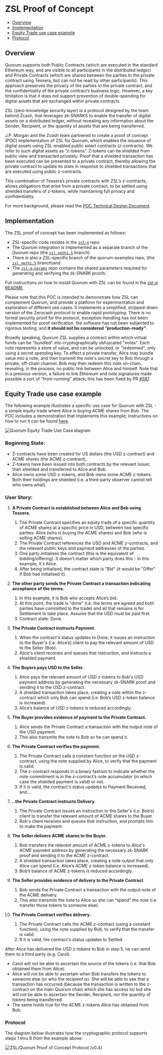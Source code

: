 # ZSL Proof of Concept

* [Overview](#overview)
* [Implementation](#implementation)
* [Equity Trade use case example](#equity-trade-use-case-example)
* [Protocol](#protocol)

## Overview
Quorum supports both Public Contracts (which are executed in the standard Ethereum way, and are visible to all participants in the distributed ledger) and Private Contracts (which are shared between the parties to the private contract using Tessera, but can not be read by other participants). This approach preserves the privacy of the parties to the private contract, and the confidentiality of the private contract’s business logic. However, a key limitation is that it does not support prevention of double-spending for digital assets that are exchanged within private contracts. 

ZSL (zero-knowledge security layer) is a protocol designed by the team behind Zcash, that leverages zk-SNARKS to enable the transfer of digital assets on a distributed ledger, without revealing any information about the Sender, Recipient, or the quantity of assets that are being transferred. 

J.P. Morgan and the Zcash team partnered to create a proof of concept (POC) implementation of ZSL for Quorum, which enables the issuance of digital assets using ZSL-enabled public smart contracts (z-contracts). We refer to such digital assets as “z-tokens”. Z-tokens can be shielded from public view and transacted privately. Proof that a shielded transaction has been executed can be presented to a private contract, thereby allowing the private contract to update its state in response to shielded transactions that are executed using public z-contracts. 

This combination of Tessera’s private contracts with ZSL’s z-contracts, allows obligations that arise from a private contract, to be settled using shielded transfers of z-tokens, while maintaining full privacy and confidentiality.

For more background, please read the [POC Technical Design Document](https://github.com/jpmorganchase/zsl-q/blob/master/docs/ZSL-Quorum-POC_TDD_v1.3pub.pdf).

## Implementation
The ZSL proof of concept has been implemented as follows: 
* ZSL-specific code resides in the [`zsl-q`](https://github.com/jpmorganchase/zsl-q) repo
* The Quorum integration is implemented as a separate branch of the Quorum repo (the [`zsl_geth1.5`](https://github.com/jpmorganchase/quorum/tree/zsl_geth1.5) branch)
* There is also a ZSL-specific branch of the quorum-examples repo, (the [`zsl_geth1.5`](https://github.com/jpmorganchase/quorum-examples/tree/zsl_geth1.5) branch)and
* The [`zsl-q-params`](https://github.com/jpmorganchase/zsl-q-params) repo contains the shared parameters required for generating and verifying the zk-SNARK proofs.

Full instructions on how to install Quorum with ZSL can be found in the [zsl-q README](https://github.com/jpmorganchase/zsl-q/blob/master/README.md).

Please note that this POC is intended to demonstrate how ZSL can complement Quorum, and provide a platform for experimentation and exploration of different use cases. It implements a simplified, stripped-down version of the Zerocash protocol to enable rapid prototyping. There is no formal security proof for the protocol, exception-handling has not been implemented for proof verification, the software has not been subjected to rigorous testing, and **it should not be considered “production-ready”**. 

Broadly speaking, Quorum ZSL supplies a contract within which virtual funds can be "bundled" into cryptographically obfuscated "notes". Each note represents a store of value, and can be unlocked, or "redeemed", only using a secret spending key. To effect a private transfer, Alice may bundle value into a note, and then transmit the note's secret key to Bob through a private, off-chain channel. Bob may then redeem this note on-chain, revealing, in the process, no public link between Alice and himself. Note that in a previous version, a failure to link _Ethereum_ and _note_ signatures made possible a sort of "front-running" attack; this has been fixed by PR [#587](https://github.com/jpmorganchase/quorum/pull/587).

## Equity Trade use case example
The following example illustrates a specific use case for Quorum with ZSL - a simple equity trade where Alice is buying ACME shares from Bob. The POC includes a demonstration that implements this example; instructions on how to run it can be found [here](https://github.com/jpmorganchase/zsl-q/blob/master/README.md#example-2---private-contract-trade).

![Quorum Equity Trade Use Case diagram](https://github.com/jpmorganchase/quorum/blob/master/docs/Quorum_Equity_Use_Case.png)

### Beginning State:
* Z-contracts have been created for US dollars (the USD z-contract) and ACME shares (the ACME z-contract),
* Z-tokens have been issued into both contracts by the relevant issuer, then shielded and transferred to Alice and Bob.
* Alice owns some USD z-tokens, and Bob owns some ACME z-tokens. Both their holdings are shielded (i.e. a third-party observer cannot tell who owns what). 

### User Story:
1. **A Private Contract is established between Alice and Bob using Tessera.**
     1. The Private Contract specifies an equity trade of a specific quantity of ACME shares at a specific price in USD, between two specific parties: Alice (who is buying the ACME shares) and Bob (who is selling ACME shares). 
     1. The Private Contract references the USD and ACME z-contracts, and the relevant public keys and payment addresses of the parties. 
     1. One party initialises the contract (this is the equivalent of bidding/offering). It doesn't matter which party does this - in this example, it's Alice. 
     1. After being initialised, the contract state is "Bid" (it would be "Offer" if Bob had initialised it).

2. **The other party sends the Private Contract a transaction indicating acceptance of the terms.**
   1. In this example, it is Bob who accepts Alice’s bid. 
   1. At this point, the trade is "done" (i.e. the terms are agreed and both parties have committed to the trade) and all that remains is for Settlement to take place. Assume that the USD must be paid first.
   1. Contract state: Done.

3. **The Private Contract instructs Payment.**
   1. When the contract's status updates to Done, it issues an instruction to the Buyer's (i.e. Alice’s) client to pay the relevant amount of USD to the Seller (Bob). 
   1. Alice's client receives and queues that instruction, and instructs a shielded payment. 

4. **The Buyers pays USD to the Seller.**
   1. Alice pays the relevant amount of USD z-tokens to Bob's USD payment address by generating the necessary zk-SNARK proof and sending it to the USD z-contract.
   1. A shielded transaction takes place, creating a note within the z-contract which only Bob can spend (i.e. Bob’s USD z-token balance is increased). 
   1. Alice’s balance of USD z-tokens is reduced accordingly. 

5. **The Buyer provides evidence of payment to the Private Contract.**
   1. Alice sends the Private Contract a transaction with the output note of the USD payment. 
   1. This also transmits the note to Bob so he can spend it.

6. **The Private Contract verifies the payment.**
   1. The Private Contract calls a constant function on the USD z-contract, using the note supplied by Alice, to verify that the payment is valid. 
   1. The z-contract responds in a binary fashion to indicate whether the note commitment is in the z-contract’s note accumulator (in which case the shielded payment is valid) or not.
   1. If it is valid, the contract's status updates to Payment Received, and...

7. **..the Private Contract instructs Delivery.**
   1. The Private Contract issues an instruction to the Seller's (i.e. Bob’s) client to transfer the relevant amount of ACME shares to the Buyer
   1. Bob's client receives and queues that instruction, and prompts him to make the payment. 

8. **The Seller delivers ACME shares to the Buyer.**
   1. Bob transfers the relevant amount of ACME z-tokens to Alice's ACME payment address by generating the necessary zk-SNARK proof and sending it to the ACME z-contract. 
   1. A shielded transaction takes place, creating a note output that only Alice can spend (i.e. Alice’s ACME z-token balance is increased). 
   1. Bob’s balance of ACME z-tokens is reduced accordingly. 

9. **The Seller provides evidence of delivery to the Private Contract**
   1. Bob sends the Private Contract a transaction with the output note of the ACME delivery. 
   1. This also transmits the note to Alice so she can “spend” the note (i.e. transfer those tokens to someone else). 

10. **The Private Contract verifies delivery.**
    1. The Private Contract calls the ACME z-contract (using a constant function), using the note supplied by Bob, to verify that the transfer is valid. 
    1. If it is valid, the contract's status updates to Settled.

After Alice has delivered the USD z-tokens to Bob in step 5, he can send them to a third party (e.g. Carol). 
  * Carol will not be able to ascertain the source of the tokens (i.e. that Bob obtained them from Alice). 
  * Alice will not be able to ascertain when Bob transfers the tokens to someone else (or who the recipient is). She will be able to see that a transaction has occurred (because the transaction is written to the z-contract on the main Quorum chain which she has access to) but she will not be able to ascertain the Sender, Recipient, nor the quantity of tokens being transferred.
  * The same holds true for the ACME z-tokens Alice has obtained from Bob. 

### Protocol
The diagram below illustrates how the cryptographic protocol supports steps 1 thru 6 from the example above. 

![ZSL/Quorum Proof of Concept Protocol (v0.4)](https://github.com/jpmorganchase/quorum/blob/master/docs/ZSL-Quorum-POC_Protocol_v0_4.png)
